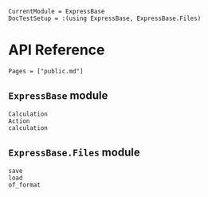 ```@meta
CurrentModule = ExpressBase
DocTestSetup = :(using ExpressBase, ExpressBase.Files)
```

# API Reference

```@contents
Pages = ["public.md"]
```

## `ExpressBase` module

```@docs
Calculation
Action
calculation
```

## `ExpressBase.Files` module

```@docs
save
load
of_format
```
